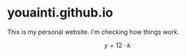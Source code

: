# youainti.github.io

This is my personal website. I'm checking how things work.

$$
y = 12 \cdot k
$$
